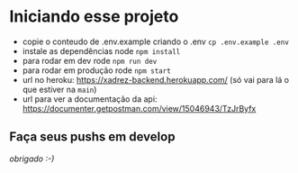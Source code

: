 # Iniciando esse projeto
* copie o conteudo de .env.example criando o .env `cp .env.example .env`
* instale as dependências node `npm install`
* para rodar em dev rode `npm run dev`
* para rodar em produção rode `npm start`
* url no heroku: https://xadrez-backend.herokuapp.com/ (só vai para lá o que estiver na `main`)
* url para ver a documentação da api: https://documenter.getpostman.com/view/15046943/TzJrByfx
## Faça seus pushs em develop
*obrigado :-)*